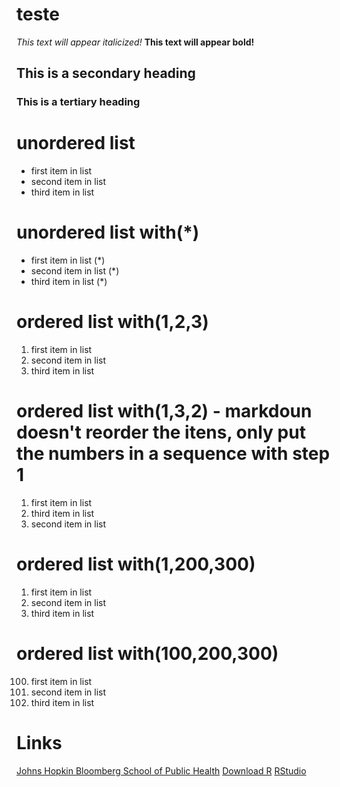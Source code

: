# teste

*This text will appear italicized!*
**This text will appear bold!**

## This is a secondary heading
### This is a tertiary heading

# unordered list
- first item in list
- second item in list
- third item in list

# unordered list with(*)
* first item in list (*)
* second item in list (*)
* third item in list (*)

# ordered list with(1,2,3)
1. first item in list
2. second item in list
3. third item in list

# ordered list with(1,3,2) - markdoun doesn't reorder the itens, only put the numbers in a sequence with step 1
1. first item in list
3. third item in list
2. second item in list

# ordered list with(1,200,300)
1. first item in list
200. second item in list
300. third item in list

# ordered list with(100,200,300)
100. first item in list
200. second item in list
300. third item in list


# Links

[Johns Hopkin Bloomberg School of Public Health](http://www.jhsph.edu/)
[Download R](http://www.r-project.org/)
[RStudio](http://www.rstudio.com/)

